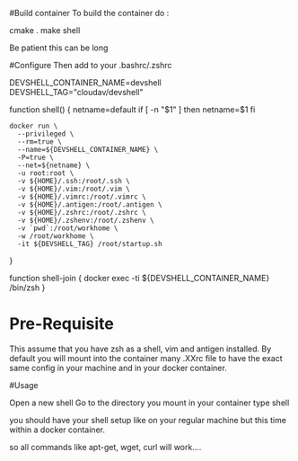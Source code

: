 #Build container
To build the container do :
  
  cmake .
  make shell

Be patient this can be long

#Configure
Then add to your .bashrc/.zshrc

  DEVSHELL_CONTAINER_NAME=devshell
  DEVSHELL_TAG="cloudav/devshell"
  
  function shell() {
    netname=default
    if [ -n "$1" ]
    then
      netname=$1
    fi
  
    docker run \
      --privileged \
      --rm=true \
      --name=${DEVSHELL_CONTAINER_NAME} \
      -P=true \
      --net=${netname} \
      -u root:root \
      -v ${HOME}/.ssh:/root/.ssh \
      -v ${HOME}/.vim:/root/.vim \
      -v ${HOME}/.vimrc:/root/.vimrc \
      -v ${HOME}/.antigen:/root/.antigen \
      -v ${HOME}/.zshrc:/root/.zshrc \
      -v ${HOME}/.zshenv:/root/.zshenv \
      -v `pwd`:/root/workhome \
      -w /root/workhome \
      -it ${DEVSHELL_TAG} /root/startup.sh
  }
  
  
  function shell-join {
    docker exec -ti ${DEVSHELL_CONTAINER_NAME} /bin/zsh
  }


# Pre-Requisite
This assume that you have zsh as a shell, vim and antigen installed.
By default you will mount into the container many .XXrc file to have the exact same config in your machine and in your docker container.

#Usage

Open a new shell
Go to the directory you mount in your container
type 
  shell

you should have your shell setup like on your regular machine but this time within a docker container.

so all commands like apt-get, wget, curl will work....
